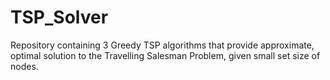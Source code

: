 # TSP_Solver
Repository containing 3 Greedy TSP algorithms that provide approximate, optimal solution to the Travelling Salesman Problem, given small set size of nodes. 

